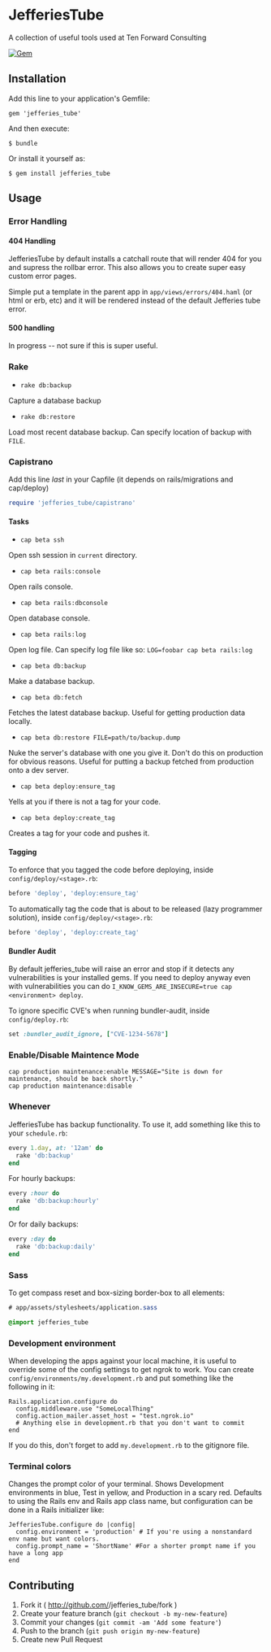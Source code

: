 # JefferiesTube

A collection of useful tools used at Ten Forward Consulting

[![Gem](https://img.shields.io/gem/v/jefferies_tube.svg)](https://rubygems.org/gems/jefferies_tube)

## Installation

Add this line to your application's Gemfile:

    gem 'jefferies_tube'

And then execute:

    $ bundle

Or install it yourself as:

    $ gem install jefferies_tube

## Usage

### Error Handling

#### 404 Handling

JefferiesTube by default installs a catchall route that will render 404 for you and supress the rollbar error.  This also allows you to create super easy custom error pages.

Simple put a template in the parent app in `app/views/errors/404.haml` (or html or erb, etc) and it will be rendered instead of the default Jefferies tube error.

#### 500 handling

In progress -- not sure if this is super useful.

### Rake

* `rake db:backup`

Capture a database backup

* `rake db:restore`

Load most recent database backup. Can specify location of backup with `FILE`.

### Capistrano

Add this line *last* in your Capfile (it depends on rails/migrations and cap/deploy)
```ruby
require 'jefferies_tube/capistrano'
```

#### Tasks

* `cap beta ssh`

Open ssh session in `current` directory.

* `cap beta rails:console`

Open rails console.

* `cap beta rails:dbconsole`

Open database console.

* `cap beta rails:log`

Open log file. Can specify log file like so: `LOG=foobar cap beta rails:log`

* `cap beta db:backup`

Make a database backup.

* `cap beta db:fetch`

Fetches the latest database backup. Useful for getting production data locally.

* `cap beta db:restore FILE=path/to/backup.dump`

Nuke the server's database with one you give it. Don't do this on production for obvious reasons. Useful for putting a backup fetched from production onto a dev server.

* `cap beta deploy:ensure_tag`

Yells at you if there is not a tag for your code.

* `cap beta deploy:create_tag`

Creates a tag for your code and pushes it.

#### Tagging

To enforce that you tagged the code before deploying, inside `config/deploy/<stage>.rb`:
```ruby
before 'deploy', 'deploy:ensure_tag'
```

To automatically tag the code that is about to be released (lazy programmer solution), inside `config/deploy/<stage>.rb`:
```ruby
before 'deploy', 'deploy:create_tag'
```

#### Bundler Audit

By default jefferies_tube will raise an error and stop if it detects any vulnerabilities is your installed gems. If you need to deploy anyway even with vulnerabilities you can do `I_KNOW_GEMS_ARE_INSECURE=true cap <environment> deploy`.

To ignore specific CVE's when running bundler-audit, inside `config/deploy.rb`:
```ruby
set :bundler_audit_ignore, ["CVE-1234-5678"]
```

### Enable/Disable Maintence Mode

```
cap production maintenance:enable MESSAGE="Site is down for maintenance, should be back shortly."
cap production maintenance:disable
```

### Whenever

JefferiesTube has backup functionality. To use it, add something like this to your `schedule.rb`:

```ruby
every 1.day, at: '12am' do
  rake 'db:backup'
end
```

For hourly backups:

```ruby
every :hour do
  rake 'db:backup:hourly'
end
```

Or for daily backups:

```ruby
every :day do
  rake 'db:backup:daily'
end
```

### Sass

To get compass reset and box-sizing border-box to all elements:
```sass
# app/assets/stylesheets/application.sass

@import jefferies_tube
```

### Development environment

When developing the apps against your local machine, it is useful to override some of the config settings to get ngrok to work.
You can create `config/environments/my.development.rb` and put something like the following in it:
```
Rails.application.configure do
  config.middleware.use "SomeLocalThing"
  config.action_mailer.asset_host = "test.ngrok.io"
  # Anything else in development.rb that you don't want to commit
end
```

If you do this, don't forget to add `my.development.rb` to the gitignore file.

### Terminal colors
Changes the prompt color of your terminal. Shows Development environments in blue, Test in yellow, and Production in a scary red.
Defaults to using the Rails env and Rails app class name, but configuration can be done in a Rails initializer like:
```
JefferiesTube.configure do |config|
  config.environment = 'production' # If you're using a nonstandard env name but want colors.
  config.prompt_name = 'ShortName' #For a shorter prompt name if you have a long app
end
```

## Contributing

1. Fork it ( http://github.com/<my-github-username>/jefferies_tube/fork )
2. Create your feature branch (`git checkout -b my-new-feature`)
3. Commit your changes (`git commit -am 'Add some feature'`)
4. Push to the branch (`git push origin my-new-feature`)
5. Create new Pull Request
